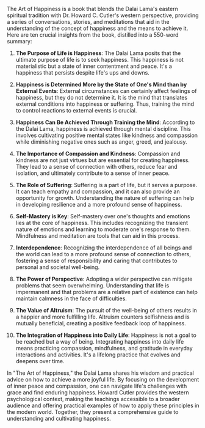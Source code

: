 The Art of Happiness is a book that blends the Dalai Lama's eastern spiritual tradition with Dr. Howard C. Cutler's western perspective, providing a series of conversations, stories, and meditations that aid in the understanding of the concept of happiness and the means to achieve it. Here are ten crucial insights from the book, distilled into a 550-word summary:

1. **The Purpose of Life is Happiness**: The Dalai Lama posits that the ultimate purpose of life is to seek happiness. This happiness is not materialistic but a state of inner contentment and peace. It's a happiness that persists despite life's ups and downs.

2. **Happiness is Determined More by the State of One's Mind than by External Events**: External circumstances can certainly affect feelings of happiness, but they do not determine it. It is the mind that translates external conditions into happiness or suffering. Thus, training the mind to control reactions to external events is crucial.

3. **Happiness Can Be Achieved Through Training the Mind**: According to the Dalai Lama, happiness is achieved through mental discipline. This involves cultivating positive mental states like kindness and compassion while diminishing negative ones such as anger, greed, and jealousy.

4. **The Importance of Compassion and Kindness**: Compassion and kindness are not just virtues but are essential for creating happiness. They lead to a sense of connection with others, reduce fear and isolation, and ultimately contribute to a sense of inner peace.

5. **The Role of Suffering**: Suffering is a part of life, but it serves a purpose. It can teach empathy and compassion, and it can also provide an opportunity for growth. Understanding the nature of suffering can help in developing resilience and a more profound sense of happiness.

6. **Self-Mastery is Key**: Self-mastery over one's thoughts and emotions lies at the core of happiness. This includes recognizing the transient nature of emotions and learning to moderate one's response to them. Mindfulness and meditation are tools that can aid in this process.

7. **Interdependence**: Recognizing the interdependence of all beings and the world can lead to a more profound sense of connection to others, fostering a sense of responsibility and caring that contributes to personal and societal well-being.

8. **The Power of Perspective**: Adopting a wider perspective can mitigate problems that seem overwhelming. Understanding that life is impermanent and that problems are a relative part of existence can help maintain calmness in the face of difficulties.

9. **The Value of Altruism**: The pursuit of the well-being of others results in a happier and more fulfilling life. Altruism counters selfishness and is mutually beneficial, creating a positive feedback loop of happiness.

10. **The Integration of Happiness into Daily Life**: Happiness is not a goal to be reached but a way of being. Integrating happiness into daily life means practicing compassion, mindfulness, and gratitude in everyday interactions and activities. It's a lifelong practice that evolves and deepens over time.

In "The Art of Happiness," the Dalai Lama shares his wisdom and practical advice on how to achieve a more joyful life. By focusing on the development of inner peace and compassion, one can navigate life's challenges with grace and find enduring happiness. Howard Cutler provides the western psychological context, making the teachings accessible to a broader audience and offering practical examples of how to apply these principles in the modern world. Together, they present a comprehensive guide to understanding and cultivating happiness.